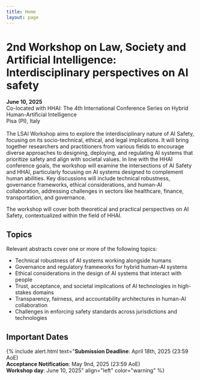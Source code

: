 ```yaml
---
title: Home
layout: page
---
```


# 2nd Workshop on Law, Society and Artificial Intelligence: Interdisciplinary perspectives on AI safety
**June 10, 2025**<br>
Co-located with HHAI: The 4th International Conference Series on Hybrid Human-Artificial Intelligence<br> 
Pisa (PI), Italy
<br>
<br>
The LSAI Workshop aims to explore the interdisciplinary nature of AI Safety, focusing on its socio-technical, ethical, and legal implications.
It will bring together researchers and practitioners from various fields to encourage diverse approaches to designing, deploying, and regulating AI systems that prioritize safety and align with societal values.
In line with the HHAI conference goals, the workshop will examine the intersections of AI Safety and HHAI, particularly focusing on AI systems designed to complement human abilities. Key discussions will include technical robustness, governance frameworks, ethical considerations, and human-AI collaboration, addressing challenges in sectors like healthcare, finance, transportation, and governance. 

The workshop will cover both theoretical and practical perspectives on AI Safety, contextualized within the field of HHAI.

## Topics 
Relevant abstracts cover one or more of the following topics:
- Technical robustness of AI systems working alongside humans
- Governance and regulatory frameworks for hybrid human-AI systems
- Ethical considerations in the design of AI systems that interact with people
- Trust, acceptance, and societal implications of AI technologies in high-stakes domains
- Transparency, fairness, and accountability architectures in human-AI collaboration
- Challenges in enforcing safety standards across jurisdictions and technologies

## Important Dates
{% include alert.html text="**Submission Deadline**: April 18th, 2025 (23:59 AoE)<br>
**Acceptance Notification**: May 9nd, 2025 (23:59 AoE)<br>
**Workshop day**: June 10, 2025" align="left" color="warning" %}

